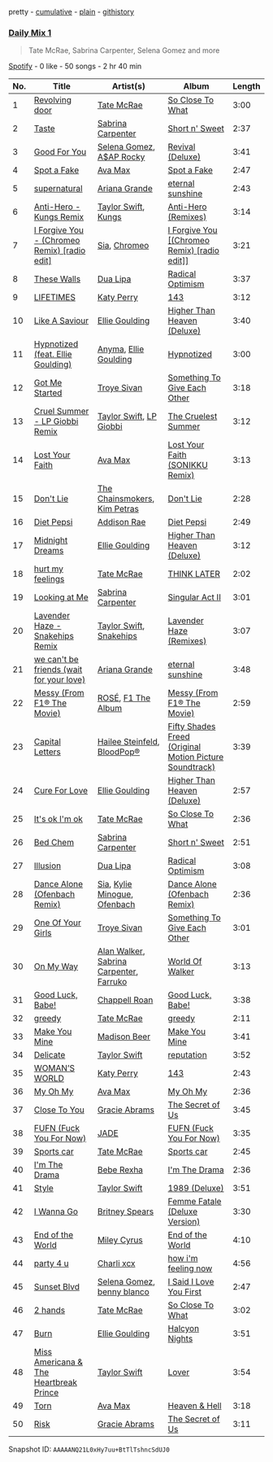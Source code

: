 pretty - [cumulative](/playlists/cumulative/37i9dQZF1E36W2WCqcLuM3.md) - [plain](/playlists/plain/37i9dQZF1E36W2WCqcLuM3) - [githistory](https://github.githistory.xyz/mdn522/spotify-playlist-archive/blob/main/playlists/plain/37i9dQZF1E36W2WCqcLuM3)

### [Daily Mix 1](https://open.spotify.com/playlist/37i9dQZF1E36W2WCqcLuM3)

> Tate McRae, Sabrina Carpenter, Selena Gomez and more

[Spotify](https://open.spotify.com/user/spotify) - 0 like - 50 songs - 2 hr 40 min

| No. | Title | Artist(s) | Album | Length |
|---|---|---|---|---|
| 1 | [Revolving door](https://open.spotify.com/track/541sN2qNfIlllGn9nGOQoC) | [Tate McRae](https://open.spotify.com/artist/45dkTj5sMRSjrmBSBeiHym) | [So Close To What](https://open.spotify.com/album/3w32SV56JvtJXsrYtThwzP) | 3:00 |
| 2 | [Taste](https://open.spotify.com/track/5G2f63n7IPVPPjfNIGih7Q) | [Sabrina Carpenter](https://open.spotify.com/artist/74KM79TiuVKeVCqs8QtB0B) | [Short n' Sweet](https://open.spotify.com/album/3iPSVi54hsacKKl1xIR2eH) | 2:37 |
| 3 | [Good For You](https://open.spotify.com/track/5xdVqHtFS0eLuNp4Z8Wbpa) | [Selena Gomez](https://open.spotify.com/artist/0C8ZW7ezQVs4URX5aX7Kqx), [A$AP Rocky](https://open.spotify.com/artist/13ubrt8QOOCPljQ2FL1Kca) | [Revival \(Deluxe\)](https://open.spotify.com/album/3Kbuu2tHsIbplFUkB7a5oE) | 3:41 |
| 4 | [Spot a Fake](https://open.spotify.com/track/1svpo8ORIHy4BdgicdyUjx) | [Ava Max](https://open.spotify.com/artist/4npEfmQ6YuiwW1GpUmaq3F) | [Spot a Fake](https://open.spotify.com/album/2LTf2Kj2XJuOR3Vi5AMkcD) | 2:47 |
| 5 | [supernatural](https://open.spotify.com/track/142PiXzA84lmEw2RstFHFa) | [Ariana Grande](https://open.spotify.com/artist/66CXWjxzNUsdJxJ2JdwvnR) | [eternal sunshine](https://open.spotify.com/album/5EYKrEDnKhhcNxGedaRQeK) | 2:43 |
| 6 | [Anti\-Hero \- Kungs Remix](https://open.spotify.com/track/2oWpe2L8ypC080BxpDVuTY) | [Taylor Swift](https://open.spotify.com/artist/06HL4z0CvFAxyc27GXpf02), [Kungs](https://open.spotify.com/artist/7keGfmQR4X5w0two1xKZ7d) | [Anti\-Hero \(Remixes\)](https://open.spotify.com/album/7irmI5g3OLC1gUXlxysOWt) | 3:14 |
| 7 | [I Forgive You \- \(Chromeo Remix\) \[radio edit\]](https://open.spotify.com/track/7Bdtb10c2V4oVqsz8Ebkk5) | [Sia](https://open.spotify.com/artist/5WUlDfRSoLAfcVSX1WnrxN), [Chromeo](https://open.spotify.com/artist/2mV8aJphiSHYJf43DxL7Gt) | [I Forgive You \[\(Chromeo Remix\) \[radio edit\]\]](https://open.spotify.com/album/23MEFQe6rT4UgP2JUPU9b7) | 3:21 |
| 8 | [These Walls](https://open.spotify.com/track/7b6sWLSnbZhSIeqNGrJ4py) | [Dua Lipa](https://open.spotify.com/artist/6M2wZ9GZgrQXHCFfjv46we) | [Radical Optimism](https://open.spotify.com/album/1Mo92916G2mmG7ajpmSVrc) | 3:37 |
| 9 | [LIFETIMES](https://open.spotify.com/track/3nU3tjDAExd2WnqDwdsWdi) | [Katy Perry](https://open.spotify.com/artist/6jJ0s89eD6GaHleKKya26X) | [143](https://open.spotify.com/album/2bMqL9AA5j69OKVabi51FU) | 3:12 |
| 10 | [Like A Saviour](https://open.spotify.com/track/5Q2exnZkTvsIFzLiwEWtiO) | [Ellie Goulding](https://open.spotify.com/artist/0X2BH1fck6amBIoJhDVmmJ) | [Higher Than Heaven \(Deluxe\)](https://open.spotify.com/album/6FL3GfTcb8cf4xwMJlcynq) | 3:40 |
| 11 | [Hypnotized \(feat\. Ellie Goulding\)](https://open.spotify.com/track/16qhKHGz2mDlFrxvNLYeHW) | [Anyma](https://open.spotify.com/artist/4iBwchw0U0GZv5RfVYSMxN), [Ellie Goulding](https://open.spotify.com/artist/0X2BH1fck6amBIoJhDVmmJ) | [Hypnotized](https://open.spotify.com/album/4k0x8hi3zxwSKNxkcYX67J) | 3:00 |
| 12 | [Got Me Started](https://open.spotify.com/track/31MNHKE86sEXzIglbGQ6mu) | [Troye Sivan](https://open.spotify.com/artist/3WGpXCj9YhhfX11TToZcXP) | [Something To Give Each Other](https://open.spotify.com/album/5UcGyEltve5psjxSRsHx8E) | 3:18 |
| 13 | [Cruel Summer \- LP Giobbi Remix](https://open.spotify.com/track/0pjBqAz8GlxGlpaU4W0DxS) | [Taylor Swift](https://open.spotify.com/artist/06HL4z0CvFAxyc27GXpf02), [LP Giobbi](https://open.spotify.com/artist/3oKnyRhYWzNsTiss5n4Z1J) | [The Cruelest Summer](https://open.spotify.com/album/1nqF9ybDGwuGl1rVERp5Q4) | 3:12 |
| 14 | [Lost Your Faith](https://open.spotify.com/track/3f7tDOrVlqeyqIvanQuSbw) | [Ava Max](https://open.spotify.com/artist/4npEfmQ6YuiwW1GpUmaq3F) | [Lost Your Faith \(SONIKKU Remix\)](https://open.spotify.com/album/40H1SwsED1PpLUENraHydm) | 3:13 |
| 15 | [Don't Lie](https://open.spotify.com/track/5is9ECympHEpAyTw22IDC5) | [The Chainsmokers](https://open.spotify.com/artist/69GGBxA162lTqCwzJG5jLp), [Kim Petras](https://open.spotify.com/artist/3Xt3RrJMFv5SZkCfUE8C1J) | [Don't Lie](https://open.spotify.com/album/4OjKYMqojvunC37Usp9Myf) | 2:28 |
| 16 | [Diet Pepsi](https://open.spotify.com/track/6MzofobZt2dm0Kf1hTThFz) | [Addison Rae](https://open.spotify.com/artist/4gvjmrtzydbMpyJaXUtwvP) | [Diet Pepsi](https://open.spotify.com/album/0XA403JTounqFh2owquBXu) | 2:49 |
| 17 | [Midnight Dreams](https://open.spotify.com/track/6xKUJ0HwdyEIeiuwM3sfQ1) | [Ellie Goulding](https://open.spotify.com/artist/0X2BH1fck6amBIoJhDVmmJ) | [Higher Than Heaven \(Deluxe\)](https://open.spotify.com/album/6FL3GfTcb8cf4xwMJlcynq) | 3:12 |
| 18 | [hurt my feelings](https://open.spotify.com/track/4mFcwFOlSCxp6hjemRXwpd) | [Tate McRae](https://open.spotify.com/artist/45dkTj5sMRSjrmBSBeiHym) | [THINK LATER](https://open.spotify.com/album/0OUOx6rJXtL66AzTnP9KUE) | 2:02 |
| 19 | [Looking at Me](https://open.spotify.com/track/59tskctgqUmjCWAwhzYAFm) | [Sabrina Carpenter](https://open.spotify.com/artist/74KM79TiuVKeVCqs8QtB0B) | [Singular Act II](https://open.spotify.com/album/19KilSbbeHRFFZM7ChwTdP) | 3:01 |
| 20 | [Lavender Haze \- Snakehips Remix](https://open.spotify.com/track/6F67FNdOBNMFzxdj1CQ5pL) | [Taylor Swift](https://open.spotify.com/artist/06HL4z0CvFAxyc27GXpf02), [Snakehips](https://open.spotify.com/artist/2FwJwEswyIUAljqgjNSHgP) | [Lavender Haze \(Remixes\)](https://open.spotify.com/album/5LyzI39gkePgpHz38bEQIr) | 3:07 |
| 21 | [we can't be friends \(wait for your love\)](https://open.spotify.com/track/46kspZSY3aKmwQe7O77fCC) | [Ariana Grande](https://open.spotify.com/artist/66CXWjxzNUsdJxJ2JdwvnR) | [eternal sunshine](https://open.spotify.com/album/71PfP4E9roOXAudea1aPGw) | 3:48 |
| 22 | [Messy \(From F1® The Movie\)](https://open.spotify.com/track/6Wobsw9uZ0D0xkfOjxXSq9) | [ROSÉ](https://open.spotify.com/artist/3eVa5w3URK5duf6eyVDbu9), [F1 The Album](https://open.spotify.com/artist/3aly4xJOy3LVznzvRIvFYC) | [Messy \(From F1® The Movie\)](https://open.spotify.com/album/0k428U1kVhDaxhqBP7PbGr) | 2:59 |
| 23 | [Capital Letters](https://open.spotify.com/track/6l0Ky2PycJV1Bz88kFeVGL) | [Hailee Steinfeld](https://open.spotify.com/artist/5p7f24Rk5HkUZsaS3BLG5F), [BloodPop®](https://open.spotify.com/artist/1okJ4NC308qbtY9LyHn6DO) | [Fifty Shades Freed \(Original Motion Picture Soundtrack\)](https://open.spotify.com/album/4w0N1CaZwQ5RPIuawqlYyy) | 3:39 |
| 24 | [Cure For Love](https://open.spotify.com/track/1TkWte8sWopas2feUIqmye) | [Ellie Goulding](https://open.spotify.com/artist/0X2BH1fck6amBIoJhDVmmJ) | [Higher Than Heaven \(Deluxe\)](https://open.spotify.com/album/6FL3GfTcb8cf4xwMJlcynq) | 2:57 |
| 25 | [It's ok I'm ok](https://open.spotify.com/track/3OfqwyE7RrZrtuxCRixfII) | [Tate McRae](https://open.spotify.com/artist/45dkTj5sMRSjrmBSBeiHym) | [So Close To What](https://open.spotify.com/album/3w32SV56JvtJXsrYtThwzP) | 2:36 |
| 26 | [Bed Chem](https://open.spotify.com/track/1UHS8Rf6h5Ar3CDWRd3wjF) | [Sabrina Carpenter](https://open.spotify.com/artist/74KM79TiuVKeVCqs8QtB0B) | [Short n' Sweet](https://open.spotify.com/album/3iPSVi54hsacKKl1xIR2eH) | 2:51 |
| 27 | [Illusion](https://open.spotify.com/track/5q0EXnBYyeCdXD72FzJxH0) | [Dua Lipa](https://open.spotify.com/artist/6M2wZ9GZgrQXHCFfjv46we) | [Radical Optimism](https://open.spotify.com/album/1Mo92916G2mmG7ajpmSVrc) | 3:08 |
| 28 | [Dance Alone \(Ofenbach Remix\)](https://open.spotify.com/track/2JjuoolLOG0YuJTv2fJuX7) | [Sia](https://open.spotify.com/artist/5WUlDfRSoLAfcVSX1WnrxN), [Kylie Minogue](https://open.spotify.com/artist/4RVnAU35WRWra6OZ3CbbMA), [Ofenbach](https://open.spotify.com/artist/4AKwRarlmsUlLjIwt38NLw) | [Dance Alone \(Ofenbach Remix\)](https://open.spotify.com/album/6umwUX0AZ2kh89048ghhL9) | 2:36 |
| 29 | [One Of Your Girls](https://open.spotify.com/track/5Eh1nj7IjV9lwpcKAkidyY) | [Troye Sivan](https://open.spotify.com/artist/3WGpXCj9YhhfX11TToZcXP) | [Something To Give Each Other](https://open.spotify.com/album/5UcGyEltve5psjxSRsHx8E) | 3:01 |
| 30 | [On My Way](https://open.spotify.com/track/3BomnHfqKZCdPJC9bkGBjE) | [Alan Walker](https://open.spotify.com/artist/7vk5e3vY1uw9plTHJAMwjN), [Sabrina Carpenter](https://open.spotify.com/artist/74KM79TiuVKeVCqs8QtB0B), [Farruko](https://open.spotify.com/artist/329e4yvIujISKGKz1BZZbO) | [World Of Walker](https://open.spotify.com/album/3KrkQ77DF9OUB0aOzKFYOF) | 3:13 |
| 31 | [Good Luck, Babe!](https://open.spotify.com/track/0WbMK4wrZ1wFSty9F7FCgu) | [Chappell Roan](https://open.spotify.com/artist/7GlBOeep6PqTfFi59PTUUN) | [Good Luck, Babe!](https://open.spotify.com/album/1WAjjRMfZjEXtB0lQrAw6Q) | 3:38 |
| 32 | [greedy](https://open.spotify.com/track/3rUGC1vUpkDG9CZFHMur1t) | [Tate McRae](https://open.spotify.com/artist/45dkTj5sMRSjrmBSBeiHym) | [greedy](https://open.spotify.com/album/3UOV8XvCwMKaATRNXrYCjN) | 2:11 |
| 33 | [Make You Mine](https://open.spotify.com/track/48vIfHaK7by6x0T6ucpODL) | [Madison Beer](https://open.spotify.com/artist/2kRfqPViCqYdSGhYSM9R0Q) | [Make You Mine](https://open.spotify.com/album/62g7jm7YqkuQOhfhFpDQXC) | 3:41 |
| 34 | [Delicate](https://open.spotify.com/track/6NFyWDv5CjfwuzoCkw47Xf) | [Taylor Swift](https://open.spotify.com/artist/06HL4z0CvFAxyc27GXpf02) | [reputation](https://open.spotify.com/album/6DEjYFkNZh67HP7R9PSZvv) | 3:52 |
| 35 | [WOMAN’S WORLD](https://open.spotify.com/track/1ofzB1HJWG38PdCS0mk5js) | [Katy Perry](https://open.spotify.com/artist/6jJ0s89eD6GaHleKKya26X) | [143](https://open.spotify.com/album/2bMqL9AA5j69OKVabi51FU) | 2:43 |
| 36 | [My Oh My](https://open.spotify.com/track/377uEWjxVKksQDlwDqaIfx) | [Ava Max](https://open.spotify.com/artist/4npEfmQ6YuiwW1GpUmaq3F) | [My Oh My](https://open.spotify.com/album/3uYWY4pRKn0fbVQJNrfUed) | 2:36 |
| 37 | [Close To You](https://open.spotify.com/track/5wbg8kepMFoMzHOEuxiI0q) | [Gracie Abrams](https://open.spotify.com/artist/4tuJ0bMpJh08umKkEXKUI5) | [The Secret of Us](https://open.spotify.com/album/4XXTsu7r9865VvXdvF2iQP) | 3:45 |
| 38 | [FUFN \(Fuck You For Now\)](https://open.spotify.com/track/7hWESP9salkKYucipe5W99) | [JADE](https://open.spotify.com/artist/24b0qNYNgeOfpP5rbljIB3) | [FUFN \(Fuck You For Now\)](https://open.spotify.com/album/2q2NWhj9rd5WnKokMmapIq) | 3:35 |
| 39 | [Sports car](https://open.spotify.com/track/2zOmS55knKWSgScYPTNmGQ) | [Tate McRae](https://open.spotify.com/artist/45dkTj5sMRSjrmBSBeiHym) | [Sports car](https://open.spotify.com/album/1fOTqAU8mRMHlmOaHMqsge) | 2:45 |
| 40 | [I'm The Drama](https://open.spotify.com/track/21KShmFSfzVOaYAJmMLbHG) | [Bebe Rexha](https://open.spotify.com/artist/64M6ah0SkkRsnPGtGiRAbb) | [I'm The Drama](https://open.spotify.com/album/6rhEdVWLmMzxnp8KVppcjx) | 2:36 |
| 41 | [Style](https://open.spotify.com/track/0ug5NqcwcFR2xrfTkc7k8e) | [Taylor Swift](https://open.spotify.com/artist/06HL4z0CvFAxyc27GXpf02) | [1989 \(Deluxe\)](https://open.spotify.com/album/1yGbNOtRIgdIiGHOEBaZWf) | 3:51 |
| 42 | [I Wanna Go](https://open.spotify.com/track/5cCAZS9VhLGEDV4NCfieeg) | [Britney Spears](https://open.spotify.com/artist/26dSoYclwsYLMAKD3tpOr4) | [Femme Fatale \(Deluxe Version\)](https://open.spotify.com/album/0oFBaXLFsUVa2gEmJf4FcJ) | 3:30 |
| 43 | [End of the World](https://open.spotify.com/track/5SxahezRlC0saXbCALfB7c) | [Miley Cyrus](https://open.spotify.com/artist/5YGY8feqx7naU7z4HrwZM6) | [End of the World](https://open.spotify.com/album/3ApGUtCbEwErvJ8AOs3kOW) | 4:10 |
| 44 | [party 4 u](https://open.spotify.com/track/2RdEC8Ff83WkX7kDVCHseE) | [Charli xcx](https://open.spotify.com/artist/25uiPmTg16RbhZWAqwLBy5) | [how i'm feeling now](https://open.spotify.com/album/3a9qH2VEsSiOZvMrjaS0Nu) | 4:56 |
| 45 | [Sunset Blvd](https://open.spotify.com/track/1E70pcxXiSQLtxdowVXkbM) | [Selena Gomez](https://open.spotify.com/artist/0C8ZW7ezQVs4URX5aX7Kqx), [benny blanco](https://open.spotify.com/artist/5CiGnKThu5ctn9pBxv7DGa) | [I Said I Love You First](https://open.spotify.com/album/6NKinHXUZJNCmVejJfYJKC) | 2:47 |
| 46 | [2 hands](https://open.spotify.com/track/0B7tnohfi83RQquo2JRHrL) | [Tate McRae](https://open.spotify.com/artist/45dkTj5sMRSjrmBSBeiHym) | [So Close To What](https://open.spotify.com/album/3w32SV56JvtJXsrYtThwzP) | 3:02 |
| 47 | [Burn](https://open.spotify.com/track/5lF0pHbsJ0QqyIrLweHJPW) | [Ellie Goulding](https://open.spotify.com/artist/0X2BH1fck6amBIoJhDVmmJ) | [Halcyon Nights](https://open.spotify.com/album/1gKVOJVxDTqw9IaCbKaYd4) | 3:51 |
| 48 | [Miss Americana & The Heartbreak Prince](https://open.spotify.com/track/214nt20w5wOxJnY462klLw) | [Taylor Swift](https://open.spotify.com/artist/06HL4z0CvFAxyc27GXpf02) | [Lover](https://open.spotify.com/album/1NAmidJlEaVgA3MpcPFYGq) | 3:54 |
| 49 | [Torn](https://open.spotify.com/track/6SpVp6ttad3XJOsjKBZwaq) | [Ava Max](https://open.spotify.com/artist/4npEfmQ6YuiwW1GpUmaq3F) | [Heaven & Hell](https://open.spotify.com/album/26c7MmQ4w8EAvVLb4jilaM) | 3:18 |
| 50 | [Risk](https://open.spotify.com/track/5JiU3gLHz9AvUnrhXgOmos) | [Gracie Abrams](https://open.spotify.com/artist/4tuJ0bMpJh08umKkEXKUI5) | [The Secret of Us](https://open.spotify.com/album/4XXTsu7r9865VvXdvF2iQP) | 3:11 |

Snapshot ID: `AAAAANQ21L0xHy7uu+BtTlTshncSdUJ0`
